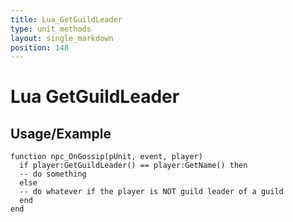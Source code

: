 ```yaml
---
title: Lua_GetGuildLeader
type: unit_methods
layout: single_markdown
position: 148
---
```


# Lua GetGuildLeader

## Usage/Example

```
function npc_OnGossip(pUnit, event, player)
  if player:GetGuildLeader() == player:GetName() then
  -- do something
  else
  -- do whatever if the player is NOT guild leader of a guild
  end
end
```
